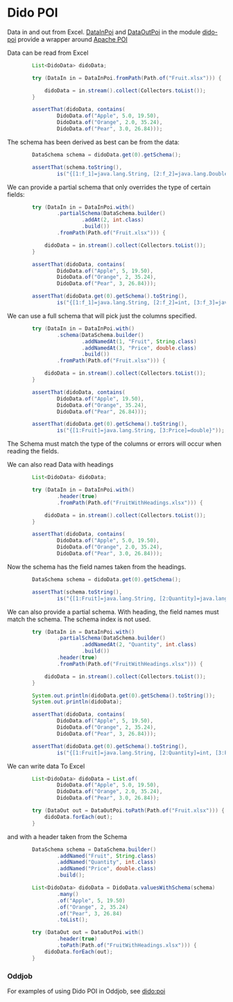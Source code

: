 Dido POI
========

Data in and out from Excel.
[DataInPoi](http://rgordon.co.uk/projects/dido/current/api/dido/poi/DataInPoi.html)
and [DataOutPoi](http://rgordon.co.uk/projects/dido/current/api/dido/poi/DataOutPoi.html)
in the module [dido-poi](dido-poi) provide a wrapper around [Apache POI](https://poi.apache.org/)

Data can be read from Excel
```java
        List<DidoData> didoData;

        try (DataIn in = DataInPoi.fromPath(Path.of("Fruit.xlsx"))) {

            didoData = in.stream().collect(Collectors.toList());
        }

        assertThat(didoData, contains(
                DidoData.of("Apple", 5.0, 19.50),
                DidoData.of("Orange", 2.0, 35.24),
                DidoData.of("Pear", 3.0, 26.84)));
```

The schema has been derived as best can be from the data:
```java
        DataSchema schema = didoData.get(0).getSchema();

        assertThat(schema.toString(),
                is("{[1:f_1]=java.lang.String, [2:f_2]=java.lang.Double, [3:f_3]=java.lang.Double}"));
```

We can provide a partial schema that only overrides the type of certain
fields:
```java
        try (DataIn in = DataInPoi.with()
                .partialSchema(DataSchema.builder()
                        .addAt(2, int.class)
                        .build())
                .fromPath(Path.of("Fruit.xlsx"))) {

            didoData = in.stream().collect(Collectors.toList());
        }

        assertThat(didoData, contains(
                DidoData.of("Apple", 5, 19.50),
                DidoData.of("Orange", 2, 35.24),
                DidoData.of("Pear", 3, 26.84)));

        assertThat(didoData.get(0).getSchema().toString(),
                is("{[1:f_1]=java.lang.String, [2:f_2]=int, [3:f_3]=java.lang.Double}"));
```


We can use a full schema that will pick just the columns specified.
```java
        try (DataIn in = DataInPoi.with()
                .schema(DataSchema.builder()
                        .addNamedAt(1, "Fruit", String.class)
                        .addNamedAt(3, "Price", double.class)
                        .build())
                .fromPath(Path.of("Fruit.xlsx"))) {

            didoData = in.stream().collect(Collectors.toList());
        }

        assertThat(didoData, contains(
                DidoData.of("Apple", 19.50),
                DidoData.of("Orange", 35.24),
                DidoData.of("Pear", 26.84)));

        assertThat(didoData.get(0).getSchema().toString(),
                is("{[1:Fruit]=java.lang.String, [3:Price]=double}"));
```

The Schema must match the type of the columns or errors will occur when reading 
the fields.  

We can also read Data with headings
```java
        List<DidoData> didoData;

        try (DataIn in = DataInPoi.with()
                .header(true)
                .fromPath(Path.of("FruitWithHeadings.xlsx"))) {

            didoData = in.stream().collect(Collectors.toList());
        }

        assertThat(didoData, contains(
                DidoData.of("Apple", 5.0, 19.50),
                DidoData.of("Orange", 2.0, 35.24),
                DidoData.of("Pear", 3.0, 26.84)));
```

Now the schema has the field names taken from the headings.
```java
        DataSchema schema = didoData.get(0).getSchema();

        assertThat(schema.toString(),
                is("{[1:Fruit]=java.lang.String, [2:Quantity]=java.lang.Double, [3:Price]=java.lang.Double}"));
```

We can also provide a partial schema. With heading, the field names must match the schema.
The schema index is not used.
```java
        try (DataIn in = DataInPoi.with()
                .partialSchema(DataSchema.builder()
                        .addNamedAt(2, "Quantity", int.class)
                        .build())
                .header(true)
                .fromPath(Path.of("FruitWithHeadings.xlsx"))) {

            didoData = in.stream().collect(Collectors.toList());
        }

        System.out.println(didoData.get(0).getSchema().toString());
        System.out.println(didoData);

        assertThat(didoData, contains(
                DidoData.of("Apple", 5, 19.50),
                DidoData.of("Orange", 2, 35.24),
                DidoData.of("Pear", 3, 26.84)));

        assertThat(didoData.get(0).getSchema().toString(),
                is("{[1:Fruit]=java.lang.String, [2:Quantity]=int, [3:Price]=java.lang.Double}"));
```


We can write data To Excel
```java
        List<DidoData> didoData = List.of(
                DidoData.of("Apple", 5.0, 19.50),
                DidoData.of("Orange", 2.0, 35.24),
                DidoData.of("Pear", 3.0, 26.84));

        try (DataOut out = DataOutPoi.toPath(Path.of("Fruit.xlsx"))) {
            didoData.forEach(out);
        }
```

and with a header taken from the Schema
```java
        DataSchema schema = DataSchema.builder()
                .addNamed("Fruit", String.class)
                .addNamed("Quantity", int.class)
                .addNamed("Price", double.class)
                .build();

        List<DidoData> didoData = DidoData.valuesWithSchema(schema)
                .many()
                .of("Apple", 5, 19.50)
                .of("Orange", 2, 35.24)
                .of("Pear", 3, 26.84)
                .toList();

        try (DataOut out = DataOutPoi.with()
                .header(true)
                .toPath(Path.of("FruitWithHeadings.xlsx"))) {
            didoData.forEach(out);
        }
```


### Oddjob

For examples of using Dido POI in Oddjob, see [dido:poi](docs/reference/dido/poi/layouts/DataRows.md)
